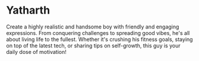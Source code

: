 # Yatharth
Create a highly realistic and handsome boy with friendly and engaging expressions. From conquering challenges to spreading good vibes, he's all about living life to the fullest. Whether it's crushing his fitness goals, staying on top of the latest tech, or sharing tips on self-growth, this guy is your daily dose of motivation! 
